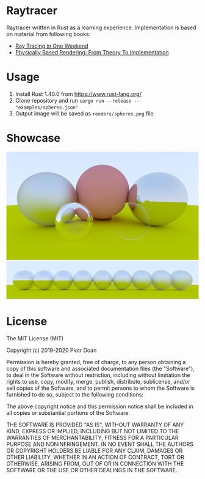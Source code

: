 Raytracer
====
Raytracer written in Rust as a learning experience. Implementation is based on material from following books:
* [Ray Tracing in One Weekend](http://in1weekend.blogspot.com/2016/01/ray-tracing-in-one-weekend.html)
* [Physically Based Rendering: From Theory To Implementation](http://www.pbr-book.org/)

Usage
====
1. Install Rust 1.40.0 from https://www.rust-lang.org/
2. Clone repository and run ```cargo run --release -- "examples/spheres.json"```
3. Output image will be saved as ```renders/spheres.png``` file

Showcase
====
![](renders/spheres.png)
![](renders/metallic.png)

License
====
The MIT License (MIT)

Copyright (c) 2019-2020 Piotr Doan

Permission is hereby granted, free of charge, to any person obtaining a copy of this software and associated documentation files (the "Software"), to deal in the Software without restriction, including without limitation the rights to use, copy, modify, merge, publish, distribute, sublicense, and/or sell copies of the Software, and to permit persons to whom the Software is furnished to do so, subject to the following conditions:

The above copyright notice and this permission notice shall be included in all copies or substantial portions of the Software.

THE SOFTWARE IS PROVIDED "AS IS", WITHOUT WARRANTY OF ANY KIND, EXPRESS OR IMPLIED, INCLUDING BUT NOT LIMITED TO THE WARRANTIES OF MERCHANTABILITY, FITNESS FOR A PARTICULAR PURPOSE AND NONINFRINGEMENT. IN NO EVENT SHALL THE AUTHORS OR COPYRIGHT HOLDERS BE LIABLE FOR ANY CLAIM, DAMAGES OR OTHER LIABILITY, WHETHER IN AN ACTION OF CONTRACT, TORT OR OTHERWISE, ARISING FROM, OUT OF OR IN CONNECTION WITH THE SOFTWARE OR THE USE OR OTHER DEALINGS IN THE SOFTWARE.
